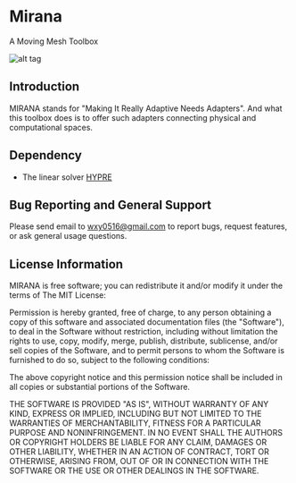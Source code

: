 # Mirana
A Moving Mesh Toolbox

![alt tag](https://raw.github.com/xywei/Mirana/master/Mirana.png)

## Introduction

MIRANA stands for "Making It Really Adaptive Needs Adapters". And what this toolbox does is to 
offer such adapters connecting physical and computational spaces.

## Dependency

- The linear solver [HYPRE](https://computation.llnl.gov/project/linear_solvers/software.php)

## Bug Reporting and General Support

Please send email to wxy0516@gmail.com to report bugs, request features, or ask general usage questions.

## License Information

MIRANA is free software; you can redistribute it and/or modify it under the terms of The MIT License:

Permission is hereby granted, free of charge, to any person obtaining a copy
of this software and associated documentation files (the "Software"), to deal
in the Software without restriction, including without limitation the rights
to use, copy, modify, merge, publish, distribute, sublicense, and/or sell
copies of the Software, and to permit persons to whom the Software is
furnished to do so, subject to the following conditions:

The above copyright notice and this permission notice shall be included in all
copies or substantial portions of the Software.

THE SOFTWARE IS PROVIDED "AS IS", WITHOUT WARRANTY OF ANY KIND, EXPRESS OR
IMPLIED, INCLUDING BUT NOT LIMITED TO THE WARRANTIES OF MERCHANTABILITY,
FITNESS FOR A PARTICULAR PURPOSE AND NONINFRINGEMENT. IN NO EVENT SHALL THE
AUTHORS OR COPYRIGHT HOLDERS BE LIABLE FOR ANY CLAIM, DAMAGES OR OTHER
LIABILITY, WHETHER IN AN ACTION OF CONTRACT, TORT OR OTHERWISE, ARISING FROM,
OUT OF OR IN CONNECTION WITH THE SOFTWARE OR THE USE OR OTHER DEALINGS IN THE
SOFTWARE.
